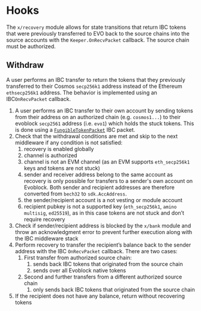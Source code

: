 <!--
order: 2
-->

# Hooks

The `x/recovery` module allows for state transitions that return IBC tokens that were previously transferred to EVO back to the source chains into the source accounts with the `Keeper.OnRecvPacket` callback. The source chain must be authorized.

## Withdraw

A user performs an IBC transfer to return the tokens that they previously transferred to their Cosmos `secp256k1` address instead of the Ethereum `ethsecp256k1` address. The behavior is implemented using an IBC`OnRecvPacket` callback.

1. A user performs an IBC transfer to their own account by sending tokens from their address on an authorized chain (e.g. `cosmos1...`) to their evoblock `secp2561` address (i.e. `evo1`)  which holds the stuck tokens.  This is done using a [`FungibleTokenPacket`](https://github.com/cosmos/ibc/blob/master/spec/app/ics-020-fungible-token-transfer/README.md) IBC packet.
2. Check that the withdrawal conditions are met and skip to the next middleware if any condition is not satisfied:
    1. recovery is enabled globally
    2. channel is authorized
    3. channel is not an EVM channel (as an EVM supports `eth_secp256k1` keys and tokens are not stuck)
    4. sender and receiver address belong to the same account as recovery is only possible for transfers to a sender's own account on Evoblock. Both sender and recipient addresses are therefore converted from `bech32` to `sdk.AccAddress`.
    5. the sender/recipient account is a not vesting or module account
    6. recipient pubkey is not a supported key (`eth_secp256k1`, `amino multisig`, `ed25519`), as in this case tokens are not stuck and don’t require recovery
3. Check if sender/recipient address is blocked by the `x/bank` module and throw an acknowledgment error to prevent further execution along with the IBC middleware stack
4. Perform recovery to transfer the recipient’s balance back to the sender address with the IBC `OnRecvPacket` callback. There are two cases:
    1. First transfer from authorized source chain:
        1. sends back IBC tokens that originated from the source chain
        2. sends over all Evoblock native tokens
    2. Second and further transfers from a different authorized source chain
        1. only sends back IBC tokens that originated from the source chain
5. If the recipient does not have any balance, return without recovering tokens
